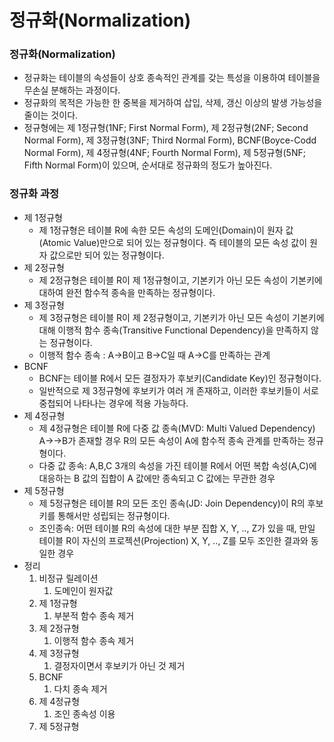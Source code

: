 # 정규화(Normalization)

### 정규화(Normalization)

- 정규화는 테이블의 속성들이 상호 종속적인 관계를 갖는 특성을 이용하여 테이블을 무손실 분해하는 과정이다.
- 정규화의 목적은 가능한 한 중복을 제거하여 삽입, 삭제, 갱신 이상의 발생 가능성을 줄이는 것이다.
- 정규형에는 제 1정규형(1NF; First Normal Form), 제 2정규형(2NF; Second Normal Form), 제 3정규형(3NF; Third Normal Form), BCNF(Boyce-Codd Normal Form), 제 4정규형(4NF; Fourth Normal Form), 제 5정규형(5NF; Fifth Normal Form)이 있으며, 순서대로 정규화의 정도가 높아진다.

### 정규화 과정

- 제 1정규형
    - 제 1정규형은 테이블 R에 속한 모든 속성의 도메인(Domain)이 원자 값(Atomic Value)만으로 되어 있는 정규형이다. 즉 테이블의 모든 속성 값이 원자 값으로만 되어 있는 정규형이다.
- 제 2정규형
    - 제 2정규형은 테이블 R이 제 1정규형이고, 기본키가 아닌 모든 속성이 기본키에 대하여 완전 함수적 종속을 만족하는 정규형이다.
- 제 3정규형
    - 제 3정규형은 테이블 R이 제 2정규형이고, 기본키가 아닌 모든 속성이 기본키에 대해 이행적 함수 종속(Transitive Functional Dependency)을 만족하지 않는 정규형이다.
    - 이행적 함수 종속 : A→B이고 B→C일 때 A→C를 만족하는 관계
- BCNF
    - BCNF는 테이블 R에서 모든 결정자가 후보키(Candidate Key)인 정규형이다.
    - 일반적으로 제 3정규형에 후보키가 여러 개 존재하고, 이러한 후보키들이 서로 중첩되어 나타나는 경우에 적용 가능하다.
- 제 4정규형
    - 제 4정규형은 테이블 R에 다중 값 종속(MVD: Multi Valued Dependency) A→→B가 존재할 경우 R의 모든 속성이 A에 함수적 종속 관계를 만족하는 정규형이다.
    - 다중 값 종속: A,B,C 3개의 속성을 가진 테이블 R에서 어떤 복합 속성(A,C)에 대응하는 B 값의 집합이 A 값에만 종속되고 C 값에는 무관한 경우
- 제 5정규형
    - 제 5정규형은 테이블 R의 모든 조인 종속(JD: Join Dependency)이 R의 후보키를 통해서만 성립되는 정규형이다.
    - 조인종속: 어떤 테이블 R의 속성에 대한 부분 집합 X, Y, .., Z가 있을 때, 만일 테이블 R이 자신의 프로젝션(Projection) X, Y, .., Z를 모두 조인한 결과와 동일한 경우
- 정리
    1. 비정규 릴레이션
        1. 도메인이 원자값
    2. 제 1정규형
        1. 부분적 함수 종속 제거
    3. 제 2정규형
        1. 이행적 함수 종속 제거
    4. 제 3정규형
        1. 결정자이면서 후보키가 아닌 것 제거
    5. BCNF
        1. 다치 종속 제거
    6. 제 4정규형
        1. 조인 종속성 이용
    7. 제 5정규형
